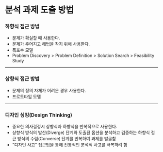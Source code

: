 # 분석 과제 도출 방법



### 하향식 접근 방법

- 문제가 확실할 때 사용한다.
- 문제가 주어지고 해법을 착지 위해 사용한다.
- 폭포수 모델
- Problem Discovery > Problem Definition > Solution Search > Feasibility Study



---



### 상향식 접근 방법

- 문제의 정의 자체가 어려운 경우 사용한다.
- 프로토타입 모델



---



### 디자인 싱킹(Design Thinking)

- 중요한 의사결정시 상향식과 하향식을 반복적으로 사용한다.
- 상향식 방식의 발산(Diverge) 단계와 도출된 옵션을 분석하고 검증하는 하향식 접근 방식의 수렴(Converse) 단계를 반복하여 과제를 발굴함
- "디자인 사고" 접근법을 통해 전통적인 분석적 사고를 극복하려 함
